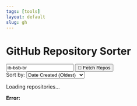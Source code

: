 ```yaml
---
tags: [tools]
layout: default
slug: gh
---
```


<div class="max-w-4xl mx-auto bg-white p-6 rounded-lg shadow-md">
  <h1 class="text-2xl md:text-3xl font-bold text-gray-800 mb-6 text-center">GitHub Repository Sorter</h1>

  <div class="flex flex-col sm:flex-row gap-4 mb-6">
    <input
      type="text"
      id="usernameInput"
      placeholder="Enter GitHub Username (e.g., ib-bsb-br)"
      value="ib-bsb-br" /* Default value */
      class="flex-grow p-3 border border-gray-300 rounded-md focus:outline-none focus:ring-2 focus:ring-blue-500" /* Styling: grow, padding, border, rounded, focus effects */
      aria-label="GitHub Username" /* Accessibility: Provides a label for screen readers */
    />
    <button
      id="fetchButton"
      class="bg-blue-600 hover:bg-blue-700 text-white font-semibold py-3 px-6 rounded-md transition duration-200 ease-in-out flex items-center justify-center gap-2" /* Styling: blue background, hover effect, white text, padding, rounded, transition, flex layout for icon */
    >
      <span class="lucide text-base" aria-hidden="true">&#xe9a3;</span> Fetch Repos
    </button>
  </div>

  <div id="controls" class="mb-4 hidden">
    <label for="sortSelect" class="block text-sm font-medium text-gray-700 mb-1">Sort by:</label>
    <select id="sortSelect" class="w-full sm:w-auto p-2 border border-gray-300 rounded-md focus:outline-none focus:ring-1 focus:ring-blue-500">
      <option value="created_at_asc">Date Created (Oldest)</option>
      <option value="created_at">Date Created (Newest)</option>
      <option value="forks_count_asc">Forks (Least)</option>
      <option value="forks_count">Forks (Most)</option>
      <option value="language_desc">Language (Z-A)</option>
      <option value="language">Language (A-Z)</option>
      <option value="name_desc">Name (Z-A)</option>
      <option value="name">Name (A-Z)</option>
      <option value="open_issues_count_asc">Open Issues (Least)</option>
      <option value="open_issues_count">Open Issues (Most)</option>
      <option value="size_asc">Size (Smallest)</option>
      <option value="size">Size (Largest)</option>
      <option value="stargazers_count_asc">Stars (Least)</option>
      <option value="stargazers_count">Stars (Most)</option>
      <option value="updated_at_asc">Last Updated (Oldest)</option>
      <option value="updated_at">Last Updated (Newest)</option>    
    </select>
  </div>

  <div id="loading" class="hidden text-center py-4" aria-live="polite">
    <div class="loader" role="status" aria-label="Loading"></div>
    <p class="text-gray-600">Loading repositories...</p>
  </div>

  <div id="error" class="hidden bg-red-100 border border-red-400 text-red-700 px-4 py-3 rounded-md mb-4" role="alert" aria-live="polite" aria-atomic="true">
    <strong class="font-bold">Error:</strong>
    <span class="block sm:inline" id="errorMessage"></span>
  </div>

  <div id="repoList" class="space-y-4" aria-live="polite">
  </div>
</div>

<script>
  // --- DOM Element References ---
  // Get references to the interactive elements in the HTML
  const usernameInput = document.getElementById('usernameInput'); // Input field for username
  const fetchButton = document.getElementById('fetchButton'); // Button to trigger fetching
  const sortSelect = document.getElementById('sortSelect'); // Dropdown for sorting
  const repoList = document.getElementById('repoList'); // Container for repo cards (also an aria-live region)
  const loading = document.getElementById('loading'); // Loading indicator div (also an aria-live region)
  const errorDiv = document.getElementById('error'); // Error message container (role="alert", aria-live region)
  const errorMessage = document.getElementById('errorMessage'); // Span to display error text
  const controlsDiv = document.getElementById('controls'); // Container for sorting controls

  // --- State Variable ---
  // Store the currently fetched repositories to allow client-side sorting without re-fetching
  let currentRepos = [];

  // --- API Fetch Function ---
  // Fetches repository data from the GitHub API for the given username
  async function fetchRepos(username) {
    // 1. Validate Input
    if (!username) {
      showError("Please enter a GitHub username."); // Show error if input is empty
      return; // Stop execution
    }

    // 2. Prepare UI for Loading
    hideError(); // Clear any previous errors
    loading.classList.remove('hidden'); // Show the loading spinner (will be announced by aria-live)
    repoList.innerHTML = ''; // Clear previous repository list
    controlsDiv.classList.add('hidden'); // Hide sorting controls during fetch

    // 3. Fetch Data using try...catch for error handling
    try {
      // Construct the API URL
      // - Uses the provided username
      // - `sort=updated`: Requests API to sort results by last update time (most recent first)
      // - `direction=desc`: Specifies descending order for the sort
      // - `per_page=100`: Requests up to 100 repositories (GitHub API default is 30, max is 100)
      const apiUrl = `https://api.github.com/users/${username}/repos?sort=updated&direction=desc&per_page=100`;
      const response = await fetch(apiUrl); // Make the asynchronous API call

      // 4. Handle API Response Status
      if (!response.ok) { // Check if the response status code indicates success (e.g., 200 OK)
        if (response.status === 404) {
          // User not found error
          throw new Error(`User '${username}' not found.`);
        } else if (response.status === 403) {
          // Rate limit or other forbidden error
          // Attempt to parse rate limit headers for a more informative message
          const rateLimitRemaining = response.headers.get('X-RateLimit-Remaining');
          const rateLimitReset = response.headers.get('X-RateLimit-Reset'); // Unix timestamp (seconds)
          let message = 'API rate limit exceeded. ';
          // If headers indicate rate limit is hit and provide reset time
          if (rateLimitRemaining === '0' && rateLimitReset) {
            const resetTime = new Date(rateLimitReset * 1000); // Convert seconds to milliseconds
            // Calculate minutes until reset (rounding up)
            const minutesToWait = Math.ceil((resetTime - new Date()) / 60000);
            message += `Please wait about ${minutesToWait} minute(s) and try again.`;
          } else {
            // Generic rate limit message if headers are unclear
            message += 'Please wait and try again later.';
          }
          throw new Error(message);
        }
        // Generic error for other non-ok statuses
        throw new Error(`Failed to fetch repositories (Status: ${response.status})`);
      }

      // 5. Process Successful Response
      const repos = await response.json(); // Parse the JSON response body
      currentRepos = repos; // Store the fetched data in our state variable

      // 6. Handle No Repositories Found
      if (repos.length === 0) {
        // Use textContent for the message so aria-live on repoList can announce it
        repoList.textContent = 'This user has no public repositories.';
      } else {
        // 7. Display Repositories and Controls
        // Set the dropdown to match the initial API sort order
        sortSelect.value = 'updated_at';
        // Perform the initial sort and display
        sortAndDisplayRepos(); // This will update repoList, triggering aria-live announcement
        // Show the sorting controls now that data is loaded
        controlsDiv.classList.remove('hidden');
      }

    } catch (err) {
      // 8. Handle Fetch Errors (Network issues, API errors thrown above)
      console.error("Fetch error:", err); // Log the error for debugging
      showError(err.message); // Display the error message to the user (announced by aria-live)
      currentRepos = []; // Clear any potentially stale repo data
    } finally {
      // 9. Final UI Cleanup (always runs after try or catch)
      loading.classList.add('hidden'); // Hide the loading spinner regardless of outcome
    }
  }

  // --- Sorting Function ---
  // Sorts the array of repository objects based on the selected criteria
  function sortRepos(repos, sortBy) {
    // Helper function for language sorting:
    // Returns the language string lowercased for case-insensitive sort,
    // or 'zzzz' if language is null/undefined.
    // 'zzzz' ensures that repositories without a language are sorted last in A-Z sort
    // and first in Z-A sort consistently. Using lowercase ensures 'JavaScript' and 'javascript' sort together.
    const getLang = (repo) => repo.language ? repo.language.toLowerCase() : 'zzzz';

    // Create a shallow copy of the repos array using spread syntax (...)
    // This prevents modifying the original `currentRepos` array directly.
    return [...repos].sort((a, b) => {
      // The comparison function determines the sort order:
      // - Negative value: `a` comes before `b`
      // - Positive value: `b` comes before `a`
      // - Zero: order remains unchanged relative to each other

      switch (sortBy) {
        // Name (String comparison)
        case 'name': return a.name.localeCompare(b.name); // A-Z
        case 'name_desc': return b.name.localeCompare(a.name); // Z-A

        // Stars (Numeric comparison)
        case 'stargazers_count': return b.stargazers_count - a.stargazers_count; // Descending (Most first)
        case 'stargazers_count_asc': return a.stargazers_count - b.stargazers_count; // Ascending (Least first)

        // Updated Date (Date comparison)
        case 'updated_at': return new Date(b.updated_at) - new Date(a.updated_at); // Descending (Newest first)
        case 'updated_at_asc': return new Date(a.updated_at) - new Date(b.updated_at); // Ascending (Oldest first)

        // Created Date (Date comparison)
        case 'created_at': return new Date(b.created_at) - new Date(a.created_at); // Descending (Newest first)
        case 'created_at_asc': return new Date(a.created_at) - new Date(b.created_at); // Ascending (Oldest first)

        // Language (String comparison with helper, secondary sort by name)
        case 'language':
          const langA = getLang(a);
          const langB = getLang(b);
          if (langA < langB) return -1; // Primary sort A-Z
          if (langA > langB) return 1;
          return a.name.localeCompare(b.name); // Secondary sort by name if languages are equal
        case 'language_desc':
          const langADesc = getLang(a);
          const langBDesc = getLang(b);
          if (langADesc > langBDesc) return -1; // Primary sort Z-A (reversed comparison)
          if (langADesc < langBDesc) return 1;
          return a.name.localeCompare(b.name); // Secondary sort by name

        // Forks (Numeric comparison)
        case 'forks_count': return b.forks_count - a.forks_count; // Descending
        case 'forks_count_asc': return a.forks_count - b.forks_count; // Ascending

        // Open Issues (Numeric comparison)
        case 'open_issues_count': return b.open_issues_count - a.open_issues_count; // Descending
        case 'open_issues_count_asc': return a.open_issues_count - b.open_issues_count; // Ascending

        // Size (Numeric comparison - value is in KB)
        case 'size': return b.size - a.size; // Descending (Largest first)
        case 'size_asc': return a.size - b.size; // Ascending (Smallest first)

        // Default case (should not be reached with the current dropdown)
        default: return 0;
      }
    });
  }

  // --- Display Function ---
  // Renders the sorted list of repositories onto the page
  function displayRepos(repos) {
    // 1. Clear Previous List
    repoList.innerHTML = ''; // Remove any existing repo cards

    // 2. Handle Empty List Scenarios
    // Check these conditions before iterating
    if (repos.length === 0) {
      if (currentRepos.length > 0) {
        // Filtering/Sorting resulted in no matches
        repoList.textContent = 'No repositories match the current criteria.';
      } else {
        // Initial fetch returned no data or error occurred before fetch completed
        // The message might already be set by fetchRepos in case of no repos found initially.
        // Ensure a message is present if currentRepos is empty for other reasons.
        if (!repoList.textContent) { // Avoid overwriting specific "no public repos" message from fetchRepos
          repoList.textContent = 'No repository data available.';
        }
      }
      // The textContent change triggers the aria-live region on repoList
      return; // Stop execution as there's nothing to display
    }


    // 3. Iterate and Create Repo Cards
    repos.forEach(repo => {
      // Create a new div element for each repository card
      const repoCard = document.createElement('div');
      // Apply Tailwind classes for styling the card
      repoCard.className = 'bg-gray-50 p-4 rounded-lg border border-gray-200 hover:shadow-sm transition-shadow duration-200';

      // 4. Format Data for Display
      // Format dates using toLocaleDateString for better readability
      const updatedAt = new Date(repo.updated_at).toLocaleDateString('en-US', { year: 'numeric', month: 'short', day: 'numeric' });
      const createdAt = new Date(repo.created_at).toLocaleDateString('en-US', { year: 'numeric', month: 'short', day: 'numeric' });

      // Handle potentially null description and language values gracefully
      const description = repo.description || '<i class="text-gray-500">No description provided.</i>'; // Provide fallback text
      const language = repo.language ? `<span class="inline-block bg-blue-100 text-blue-800 text-xs font-medium px-2.5 py-0.5 rounded">${repo.language}</span>` : ''; // Show styled span or nothing

      // Format repository size for readability (KB or MB)
      let sizeText = `${repo.size} KB`;
      if (repo.size > 1024) { // If size is over 1MB
        sizeText = `${(repo.size / 1024).toFixed(1)} MB`; // Show size in MB with one decimal place
      }

      // 5. Construct Card HTML using a template literal
      // Added aria-hidden="true" to decorative icons
      repoCard.innerHTML = `
        <div class="flex flex-col sm:flex-row justify-between items-start mb-2 gap-2">
          <h3 class="text-lg font-semibold text-blue-700 hover:underline flex-grow min-w-0 break-words">
            <a href="${repo.html_url}" target="_blank" rel="noopener noreferrer">${repo.name}</a>
          </h3>
          <div class="flex items-center text-sm text-gray-600 space-x-3 whitespace-nowrap flex-shrink-0">
            <span title="Stars"><span class="lucide text-yellow-500 text-base" aria-hidden="true">&#xea4c;</span> ${repo.stargazers_count}</span>
            <span title="Forks"><span class="lucide text-gray-500 text-base" aria-hidden="true">&#xeb07;</span> ${repo.forks_count}</span>
            <span title="Open Issues"><span class="lucide text-red-500 text-base" aria-hidden="true">&#xe6a8;</span> ${repo.open_issues_count}</span>
          </div>
        </div>
        <p class="text-gray-700 text-sm mb-3">${description}</p>
        <div class="flex flex-wrap justify-between items-center text-xs text-gray-500 gap-2">
          <div>
            ${language}
            <span class="ml-2" title="Repository Size">${sizeText}</span>
          </div>
          <div class="flex flex-col sm:flex-row sm:items-center sm:gap-4 text-right">
            <span>Updated: ${updatedAt}</span>
            <span>Created: ${createdAt}</span>
          </div>
        </div>
      `;
      // 6. Append the newly created card to the list container
      repoList.appendChild(repoCard);
      // Appending children implicitly updates the content of repoList,
      // which should trigger the aria-live region after the loop finishes.
    });
  }

  // --- Sort and Display Helper ---
  // Gets the current sort value, sorts the data, and updates the display
  function sortAndDisplayRepos() {
    const sortBy = sortSelect.value; // Get selected sort criteria from dropdown
    const sortedRepos = sortRepos(currentRepos, sortBy); // Sort the stored repos
    displayRepos(sortedRepos); // Render the sorted repos
  }

  // --- Error Handling UI Functions ---
  // Shows the error message banner
  function showError(message) {
    errorMessage.textContent = message; // Set the error text
    errorDiv.classList.remove('hidden'); // Make the error div visible (triggers aria-live)
  }
  // Hides the error message banner
  function hideError() {
    errorDiv.classList.add('hidden'); // Hide the error div
    errorMessage.textContent = ''; // Clear the error text
  }

  // --- Event Listeners ---
  // 1. Fetch Button Click: Trigger repo fetch when button is clicked
  fetchButton.addEventListener('click', () => {
    fetchRepos(usernameInput.value.trim()); // Get trimmed username from input
  });

  // 2. Enter Key in Input: Trigger repo fetch when Enter is pressed in the input field
  usernameInput.addEventListener('keypress', (event) => {
    if (event.key === 'Enter') { // Check if the pressed key was Enter
      fetchRepos(usernameInput.value.trim());
    }
  });

  // 3. Sort Dropdown Change: Re-sort and update display when selection changes
  sortSelect.addEventListener('change', sortAndDisplayRepos);

  // 4. Initial Page Load: Fetch repositories for the default user automatically
  document.addEventListener('DOMContentLoaded', () => {
    // This ensures the script runs after the full HTML DOM is ready
    fetchRepos(usernameInput.value.trim()); // Fetch using the default value in the input
    // Keep controls hidden initially; fetchRepos will unhide them on success
    controlsDiv.classList.add('hidden');
  });

</script>
